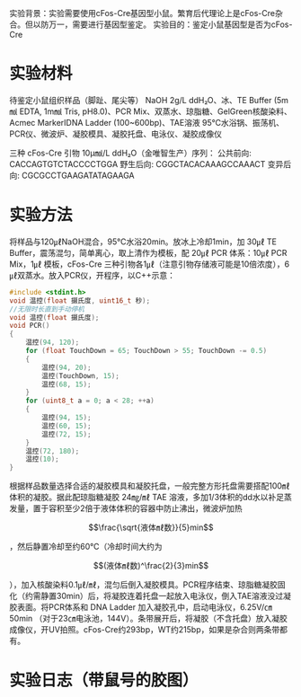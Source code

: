 实验背景：实验需要使用cFos-Cre基因型小鼠。繁育后代理论上是cFos-Cre杂合。但以防万一，需要进行基因型鉴定。
实验目的：鉴定小鼠基因型是否为cFos-Cre

# 实验材料
待鉴定小鼠组织样品（脚趾、尾尖等）
NaOH 2g/L ddH₂O、冰、TE Buffer (5m㏖ EDTA, 1m㏖ Tris, pH8.0)、PCR Mix、双蒸水、琼脂糖、GelGreen核酸染料、Acmec MarkerⅠDNA Ladder (100~600bp)、TAE溶液
95℃水浴锅、振荡机、PCR仪、微波炉、凝胶模具、凝胶托盘、电泳仪、凝胶成像仪

三种 cFos-Cre 引物 10μ㏖/L ddH₂O（金唯智生产）序列：
公共前向: CACCAGTGTCTACCCCTGGA
野生后向: CGGCTACACAAAGCCAAACT
变异后向: CGCGCCTGAAGATATAGAAGA

# 实验方法
将样品与120㎕NaOH混合，95℃水浴20min。放冰上冷却1min，加 30㎕ TE Buffer，震荡混匀，简单离心，取上清作为模板，配 20㎕ PCR 体系：10㎕ PCR Mix，1㎕ 模板，cFos-Cre 三种引物各1㎕（注意引物存储液可能是10倍浓度），6㎕双蒸水。放入PCR仪，开程序，以C++示意：
```C++
#include <stdint.h>
void 温控(float 摄氏度, uint16_t 秒);
//无限时长直到手动停机
void 温控(float 摄氏度);
void PCR()
{
	温控(94, 120);
	for (float TouchDown = 65; TouchDown > 55; TouchDown -= 0.5)
	{
		温控(94, 20);
		温控(TouchDown, 15);
		温控(68, 15);
	}
	for (uint8_t a = 0; a < 28; ++a)
	{
		温控(94, 15);
		温控(60, 15);
		温控(72, 15);
	}
	温控(72, 180);
	温控(10);
}
```
根据样品数量选择合适的凝胶模具和凝胶托盘，一般完整方形托盘需要搭配100㎖体积的凝胶。据此配琼脂糖凝胶 24㎎/㎖ TAE 溶液，多加1/3体积的dd水以补足蒸发量，置于容积至少2倍于液体体积的容器中防止沸出，微波炉加热

$$\frac{\sqrt{液体㎖数}}{5}min$$

，然后静置冷却至约60℃（冷却时间大约为

$$(液体㎖数)^\frac{2}{3}min$$

），加入核酸染料0.1㎕/㎖，混匀后倒入凝胶模具。PCR程序结束、琼脂糖凝胶固化（约需静置30min）后，将凝胶连着托盘一起放入电泳仪，倒入TAE溶液没过凝胶表面。将PCR体系和 DNA Ladder 加入凝胶孔中，启动电泳仪，6.25V/㎝ 50min （对于23㎝电泳池，144V）。条带展开后，将凝胶（不含托盘）放入凝胶成像仪，开UV拍照。cFos-Cre约293bp，WT约215bp，如果是杂合则两条带都有。

# 实验日志（带鼠号的胶图）
